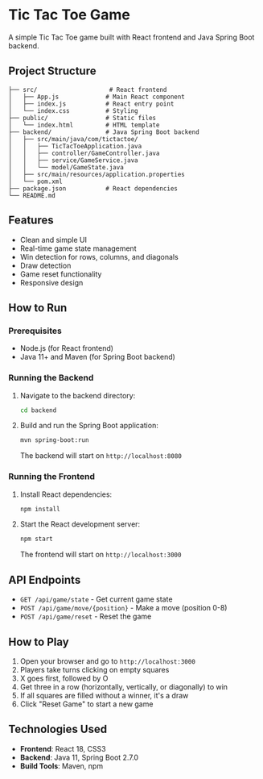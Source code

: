 # Tic Tac Toe Game

A simple Tic Tac Toe game built with React frontend and Java Spring Boot backend.

## Project Structure

```
├── src/                    # React frontend
│   ├── App.js             # Main React component
│   ├── index.js           # React entry point
│   └── index.css          # Styling
├── public/                # Static files
│   └── index.html         # HTML template
├── backend/               # Java Spring Boot backend
│   ├── src/main/java/com/tictactoe/
│   │   ├── TicTacToeApplication.java
│   │   ├── controller/GameController.java
│   │   ├── service/GameService.java
│   │   └── model/GameState.java
│   ├── src/main/resources/application.properties
│   └── pom.xml
├── package.json           # React dependencies
└── README.md
```

## Features

- Clean and simple UI
- Real-time game state management
- Win detection for rows, columns, and diagonals
- Draw detection
- Game reset functionality
- Responsive design

## How to Run

### Prerequisites

- Node.js (for React frontend)
- Java 11+ and Maven (for Spring Boot backend)

### Running the Backend

1. Navigate to the backend directory:
   ```bash
   cd backend
   ```

2. Build and run the Spring Boot application:
   ```bash
   mvn spring-boot:run
   ```

   The backend will start on `http://localhost:8080`

### Running the Frontend

1. Install React dependencies:
   ```bash
   npm install
   ```

2. Start the React development server:
   ```bash
   npm start
   ```

   The frontend will start on `http://localhost:3000`

## API Endpoints

- `GET /api/game/state` - Get current game state
- `POST /api/game/move/{position}` - Make a move (position 0-8)
- `POST /api/game/reset` - Reset the game

## How to Play

1. Open your browser and go to `http://localhost:3000`
2. Players take turns clicking on empty squares
3. X goes first, followed by O
4. Get three in a row (horizontally, vertically, or diagonally) to win
5. If all squares are filled without a winner, it's a draw
6. Click "Reset Game" to start a new game

## Technologies Used

- **Frontend**: React 18, CSS3
- **Backend**: Java 11, Spring Boot 2.7.0
- **Build Tools**: Maven, npm 